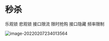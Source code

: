 # 秒杀
乐观锁 悲观锁 接口限流 限时抢购 接口隐藏 频率限制

![image-20220207234013564](https://gitee.com/Aa2019051621/ms/raw/master/秒杀.png)



